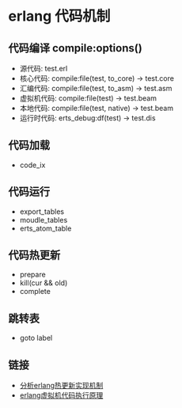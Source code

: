 # erlang 代码机制

## 代码编译 compile:options()
* 源代码:     test.erl
* 核心代码:   compile:file(test, to_core) -> test.core
* 汇编代码:   compile:file(test, to_asm)  -> test.asm
* 虚拟机代码: compile:file(test)          -> test.beam
* 本地代码:   compile:file(test, native)  -> test.beam
* 运行时代码: erts_debug:df(test)         -> test.dis

## 代码加载
* code_ix

## 代码运行
* export_tables
* moudle_tables
* erts_atom_table

## 代码热更新
* prepare
* kill(cur && old)
* complete

## 跳转表
* goto label

## 链接
* [分析erlang热更新实现机制](http://blog.csdn.net/mycwq/article/details/43372687)
* [erlang虚拟机代码执行原理](http://blog.csdn.net/mycwq/article/details/45653897)
